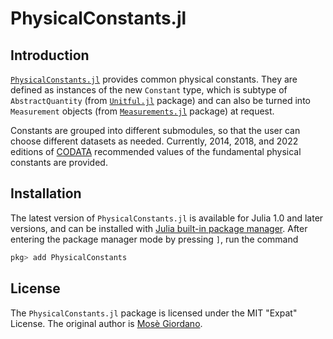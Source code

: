 # PhysicalConstants.jl

## Introduction

[`PhysicalConstants.jl`](https://github.com/JuliaPhysics/PhysicalConstants.jl)
provides common physical constants.  They are defined as instances of the new
`Constant` type, which is subtype of `AbstractQuantity` (from
[`Unitful.jl`](https://github.com/PainterQubits/Unitful.jl) package) and can also
be turned into `Measurement` objects (from
[`Measurements.jl`](https://github.com/JuliaPhysics/Measurements.jl) package) at
request.

Constants are grouped into different submodules, so that the user can choose
different datasets as needed.  Currently, 2014, 2018, and 2022 editions of
[CODATA](https://physics.nist.gov/cuu/Constants/) recommended values of the
fundamental physical constants are provided.

## Installation

The latest version of `PhysicalConstants.jl` is available for Julia 1.0 and
later versions, and can be installed with [Julia built-in package
manager](https://julialang.github.io/Pkg.jl/stable/).  After entering the
package manager mode by pressing `]`, run the command

```julia
pkg> add PhysicalConstants
```

## License

The `PhysicalConstants.jl` package is licensed under the MIT "Expat" License.
The original author is [Mosè Giordano](https://github.com/giordano/).
